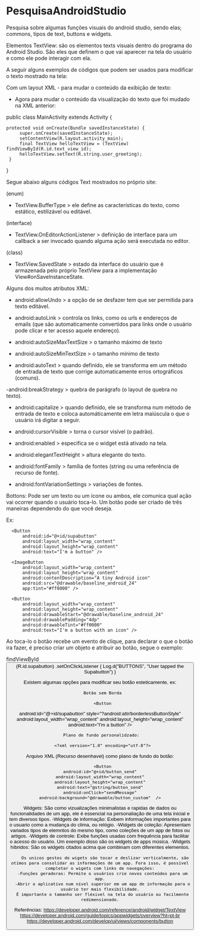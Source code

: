 # PesquisaAndroidStudio
Pesquisa sobre algumas funções visuais do android studio, sendo elas; commons, tipos de text, buttons e widgets.


Elementos TextView: são os elementos texts visuais dentro do programa do Android Studio. São eles que definem o que vai aparecer na tela do usuário e como ele pode interagir com ela.


A seguir alguns exemplos de códigos que podem ser usados para modificar o texto mostrado na tela:

Com um layout XML - para mudar o conteúdo da exibição de texto:

<LinearLayout
      xmlns:android="http://schemas.android.com/apk/res/android"
      android:layout_width="match_parent"
      android:layout_height="match_parent">
    <TextView
        android:id="@+id/text_view_id"
        android:layout_height="wrap_content"
        android:layout_width="wrap_content"
        android:text="@string/hello" />
 </LinearLayout>

- Agora para mudar o conteúdo da visualização do texto que foi mudado na XML anterior:

 public class MainActivity extends Activity {

    protected void onCreate(Bundle savedInstanceState) {
         super.onCreate(savedInstanceState);
         setContentView(R.layout.activity_main);
         final TextView helloTextView = (TextView) findViewById(R.id.text_view_id);
         helloTextView.setText(R.string.user_greeting);
     }
 }

Segue abaixo alguns códigos Text mostrados no próprio site:

(enum)
- TextView.BufferType > ele define as características do texto, como estático, estilizável ou editável.

(interface)
- TextView.OnEditorActionListener > definição de interface para um callback a ser invocado quando alguma ação será executada no editor.

(class)
- TextView.SavedState > estado da interface do usuário que é armazenada pelo próprio TextView para a implementação View#onSaveInstanceState.


Alguns dos muitos atributos XML:

- android:allowUndo > a opção de se desfazer tem que ser permitida para texto editável.

- android:autoLink > controla os links, como os urls e endereços de emails (que são automaticamente convertidos para links onde o usuário pode clicar e ter acesso aquele endereço).

- android:autoSizeMaxTextSize > o tamanho máximo de texto

- android:autoSizeMinTextSize > o tamanho mínimo de texto

- android:autoText > quando definido, ele se transforma em um método de entrada de texto que corrige automaticamente erros ortográficos (comuns).

-android:breakStrategy > quebra de parágrafo (o layout de quebra no texto).

- android:capitalize > quando definido, ele se transforma num método de entrada de texto e coloca automáticamente em letra maiúscula o que o usuário irá digitar a seguir.

- android:cursorVisible > torna o cursor visível (o padrão).

- android:enabled > especifica se o widget está ativado na tela.

- android:elegantTextHeight > altura elegante do texto.
 
- android:fontFamily >  família de fontes (string ou uma referência de recurso de fonte).

- android:fontVariationSettings > variações de fontes.


Bottons: Pode ser um texto ou um ícone ou ambos, ele comunica qual ação vai ocorrer quando o usuário toca-lo. Um botão pode ser criado de três maneiras dependendo do que você deseja.

Ex:
  
  <LinearLayout xmlns:android="http://schemas.android.com/apk/res/android"
      xmlns:app="http://schemas.android.com/apk/res-auto"
      android:layout_width="match_parent"
      android:layout_height="match_parent"
      android:paddingLeft="16dp"
      android:paddingRight="16dp"
      android:orientation="vertical" >
  
      <Button
          android:id="@+id/supabutton"
          android:layout_width="wrap_content"
          android:layout_height="wrap_content"
          android:text="I'm a button" />
  
      <ImageButton
          android:layout_width="wrap_content"
          android:layout_height="wrap_content"
          android:contentDescription="A tiny Android icon"
          android:src="@drawable/baseline_android_24"
          app:tint="#ff0000" />
  
      <Button
          android:layout_width="wrap_content"
          android:layout_height="wrap_content"
          android:drawableStart="@drawable/baseline_android_24"
          android:drawablePadding="4dp"
          android:drawableTint="#ff0000"
          android:text="I'm a button with an icon" />
  </LinearLayout>

Ao toca-lo o botão recebe um evento de clique, para declarar o que o botão ira fazer, é preciso criar um objeto e atribuir ao botão, segue o exemplo:

findViewById<Button>(R.id.supabutton)
  .setOnClickListener {
      Log.d("BUTTONS", "User tapped the Supabutton")
  }
      
  Existem algumas opções para modificar seu botão esteticamente, ex: 
      
      Botão sem Borda
      
      <Button
  android:id="@+id/supabutton"
  style="?android:attr/borderlessButtonStyle"
  android:layout_width="wrap_content"
  android:layout_height="wrap_content"
  android:text="I'm a button" />
      
      Plano de fundo personalidzado: 
      
      <?xml version="1.0" encoding="utf-8"?>
<selector xmlns:android="http://schemas.android.com/apk/res/android">
    <item android:drawable="@drawable/button_pressed"
          android:state_pressed="true" />
    <item android:drawable="@drawable/button_focused"
          android:state_focused="true" />
    <item android:drawable="@drawable/button_default" />
</selector>
      
Arquivo XML (Recurso desenhavel) como plano de fundo do botão:
      
      <Button
    android:id="@+id/button_send"
    android:layout_width="wrap_content"
    android:layout_height="wrap_content"
    android:text="@string/button_send"
    android:onClick="sendMessage"
    android:background="@drawable/button_custom"  />

 Widgets: São como vizualizações minimalistas e rapidas de dados ou funcionalidades de um app, ele é essencial na personaliação de uma tela inicial e tem diversos tipos.
      -Widgets de informação: Exibem informações importantes para o usuario como a mudança do clima, ou relógio.
      -Widgets de coleção: Apresentam variados tipos de elemntos do mesmo tipo, como coleções de um app de fotos ou artigos.
      -Widgets de controle: Exibe funções usadas com frequência para facilitar o acesso do usuário. Um exemplo disso são os widgets de apps música.
      -Widgets híbridos: São os widgets citados acima que combinam com diferentes elementos.
      
        Os unicos gestos do wigets são tocar e deslizar verticalmente, são otímos para consolidar as informações de um app. Fora isso, é possível completar o wigets com links de navegações:
      -Funções geradoras: Permite o usuários crie novos conteúdos para um app.
      -Abrir o aplicativo num nível superior em um app de informação para o usuário ter mais flexibilidade.
      É importante o tamanho ser fléxivel na tela do usuário ou facilmente redimensionado.
      
      
      
Referências:
https://developer.android.com/reference/android/widget/TextView
https://developer.android.com/guide/topics/appwidgets/overview?hl=pt-br
https://developer.android.com/develop/ui/views/components/button
      
